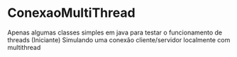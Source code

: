 
# ConexaoMultiThread
Apenas algumas classes simples em java para testar o funcionamento de threads (Iniciante)
Simulando uma conexão cliente/servidor localmente com multithread

